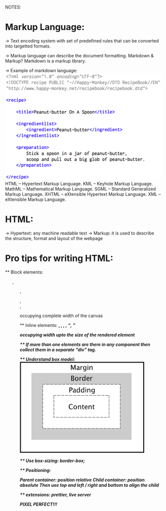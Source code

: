 NOTES: 

# Markup Language: 
-> Text encoding system with set of predefined rules that can be converted
   into targetted formats. 

-> Markup language can describe the document formatting. Markdown & Markup? 
   Markdown is a markup library. 
   
-> Example of markdown language: ![](./images/RecipeBook_XML_Example.png)
   HTML – Hypertext Markup Language.
   KML – Keyhole Markup Language.
   MathML – Mathematical Markup Language.
   SGML – Standard Generalized Markup Language.
   XHTML – eXtensible Hypertext Markup Language.
   XML – eXtensible Markup Language.


# HTML: 

-> Hypertext: any machine readable text 
-> Markup: it is used to describe the structure, format and layout of the webpage


# Pro tips for writing HTML: 

** Block elements: 
   <p>
   <ol> , <ul> , <dl>
   <article> , <section> , <div> 

   occupying complete width of the canvas 


** Inline elements: 
   <a> <strong> , <em> , <b> , <i> , <q>, <mark> 

   occupying width upto the size of the rendered element

** If more than one elements are there in any component then collect them
   in a separate "div" tag. 

** Understand box model:  ![](./images/boxmodel.gif)

** Use box-sizing: border-box; 

** Positioning: 

   Parent container: position relative
   Child container: position absolute 
   Then use top and left / right and bottom to align the child 


** extensions: prettier, live server 

PIXEL PERFECT!!! 